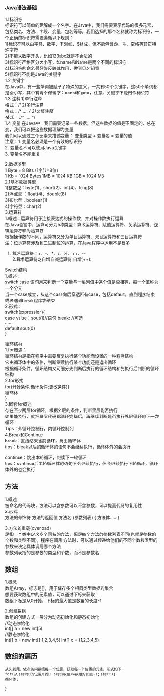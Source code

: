 ### **Java语法基础**
1.1标识符  
标识符可以简单的理解成一个名字。在Java中，我们需要表示代码的很多元素，包括类名、方法、字段、变量、包名等等。我们选择的那个名称就称为标识符，一个正确的标识符需要遵循以下规则：  
1)标识符可以由字母、数字、下划线、$组成，但不能包含@、%、空格等其它特殊字符  
2)不能以数字开头，比如123abc就是不合法的  
3)标识符严格区分大小写，如name和Name是两个不同的标识符  
4)标识符的命名最好能反映其作用，做到见名知意  
5)标识符不能是Java的关键字  
1.2 关键字  
在Java中，有一些单词被赋予了特殊的意义，一共有50个关键字，这50个单词都是全小写，其中有两个保留字：const和goto，注意，关键字不能用作标识符  
1.3 注释
1)单行注释  
格式：//
2)多行注释  
格式：/* .... */
3)文档注释  
格式： //** .... */  
1.4 变量
在Java中，我们需要记录一些数据，但这些数据的值是不固定的，总在变，我们可以把这些数据理解为变量  
我们可以通过三个元素来描述变量： 变量类型 + 变量名 = 变量的值  
注意：1. 变量名必须是一个有效的标识符  
     2. 变量名不可以使用Java关键字  
     3. 变量名不能重复  
  

2.数据类型  
1 Byte = 8 Bits (1字节=8位)  
1 Kb = 1024 Bytes 1MB = 1024 KB 1GB = 1024 MB  
2.1基本数据类型  
1)整数型：byte(1)、short(2)、int(4)、long(8)  
2)浮点型 ：float(4)、double(8)  
3)布尔型：boolean(1)  
4)字符型：char(2)  
3.运算符  
1.概述：运算符用于连接表达式的操作数，并对操作数执行运算  
在Java语言中，运算可分为5种类型：算术运算符、赋值运算符、关系运算符、逻辑运算符和为运算符  
根据操作数的不同，运算符又分为单目运算符、双目运算符和三目运算符  
注：位运算符涉及到二进制位的运算，在Java程序中运用不是很多  
1) 算术运算符：+、-、*、/、%、++、--  
2.算术运算符之自增自减运算符
自增(++):  
  
    
    
    
Switch结构  
1.概述：  
switch case 语句用来判断一个变量与一系列值中某个值是否相等，每一个值称为一个分支  
当一个case成立，从这个case向后穿透所有case，包括default，直到程序结束或者遇到break程序才结束  
2.形式：  
switch(expression){  
case value：sout(1)//语句 break: //可选  
······  
default:sout(0)  
}  
  
循环结构  
1.for概述：  
    循环结构是指在程序中需要反复执行某个功能而设置的一种程序结构  
    它由循环体中的条件，判断继续执行某个功能还是退出循环  
    根据循环条件，循环结构又可细分先判断后执行的循环结构和先执行后判断的循环结构  
2.for形式  
for(开始条件;循环条件;更改条件){  
    循环体      
}  
3.嵌套for概述  
    存在至少两层for循环，根据外层的条件，判断里层能否执行  
    如果能执行，就把里层代码都循环完毕后，再继续判断是否执行外层循环的下一次循环  
    Tips：外循环控制行，内循环控制列  
4.Break和Continue  
break：直接结束当前循环，跳出循环体  
tips：break以后的循环体的语句不会继续执行，循环体外的会执行  
  
continue：跳出本轮循环，继续下一轮循环  
tips：continue后本轮循环体的语句不会继续执行，但会继续执行下轮循环，循环体外的也会执行  
  
## **方法**  
1.概述  
    被命名的代码块，方法可以含参数可以不含参数，可以提高代码的复用性  
2.形式  
方法的修饰符  方法的返回值  方法名 (参数列表) { 方法体......}  
  
3.方法的重载(overload)  
    是指一个类中定义多个同名的方法，但是每个方法的参数列表不同(也就是参数的个数和类型不同)，程序在调用
 方法时，可以通过传递给他们的不同个数和类型的参数来决定具体调用哪个方法  
    参数列表指的是参数的类型和个数，而不是参数名
  
## **数组**  
1.概念  
    数组Array，标志是[]，用于储存多个相同类型数据的集合  
    想要获取数组中的元素值，可以通过下标来获取  
    数组下标是从0开始，下标的最大值是数组的长度-1  
  
2.创建数组  
    数组的创建方式一般分为动态初始化和静态初始化  
    //动态初始化  
    int[] a = new int[5]  
    //静态初始化  
    int[] b = new int[]{1,2,3,4,5}
    int[] c = {1,2,3,4,5}
    
## **数组的遍历**  
    从头到尾，依次访问数组每一个位置，获取每一个位置的元素，形式如下：  
    for(从下标为0的位置开始：下标的取值<=数组的长度-1;下标++){
    循环体;
}


